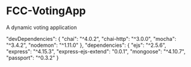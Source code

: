 # FCC-VotingApp

A dynamic voting application

  "devDependencies": {
    "chai": "^4.0.2",
    "chai-http": "^3.0.0",
    "mocha": "^3.4.2",
    "nodemon": "^1.11.0"
  },
  "dependencies": {
    "ejs": "^2.5.6",
    "express": "^4.15.3",
    "express-ejs-extend": "0.0.1",
    "mongoose": "^4.10.7",
    "passport": "^0.3.2"
  }


